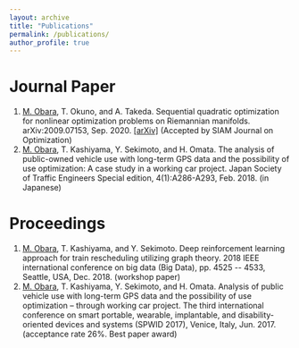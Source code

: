 ```yaml
---
layout: archive
title: "Publications"
permalink: /publications/
author_profile: true
---
```


<!--
Preprint
======
-->

Journal Paper
======
1. <ins>M. Obara</ins>, T. Okuno, and A. Takeda. Sequential quadratic optimization for nonlinear optimization problems on Riemannian manifolds. arXiv:2009.07153, Sep. 2020. [[arXiv]](https://arxiv.org/abs/2009.07153) (Accepted by SIAM Journal on Optimization)
1. <ins>M. Obara</ins>, T. Kashiyama, Y. Sekimoto, and H. Omata. The analysis of public-owned vehicle use with long-term GPS data and the possibility of use optimization: A case study in a working car project. Japan Society of Traffic Engineers Special edition, 4(1):A286-A293, Feb. 2018. (in Japanese)


Proceedings
======
1. <ins>M. Obara</ins>, T. Kashiyama, and Y. Sekimoto. Deep reinforcement learning approach for train rescheduling utilizing graph theory. 2018 IEEE international conference on big data (Big Data), pp. 4525 -- 4533, Seattle, USA, Dec. 2018. (workshop paper)
1. <ins>M. Obara</ins>, T. Kashiyama, Y. Sekimoto, and H. Omata. Analysis of public vehicle use with long-term GPS data and the possibility of use optimization – through working car project. The third international conference on smart portable, wearable, implantable, and disability-oriented devices and systems (SPWID 2017), Venice, Italy, Jun. 2017. (acceptance rate 26%. Best paper award)
